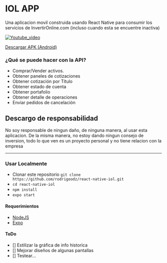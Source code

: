 # IOL APP

Una aplicacion movil construida usando React Native para consumir los servicios de InvertirOnline.com (incluso cuando esta se encuentre inactiva)

[![Youtube_video](https://img.youtube.com/vi/mVwU6_sfsSk/0.jpg)](https://www.youtube.com/watch?v=mVwU6_sfsSk)

[Descargar APK (Android)](https://drive.google.com/file/d/1PsPp7_u1iAR0YFbHmhYKR1x19vACmX5m/view?usp=sharing)

### ¿Qué se puede hacer con la API?

- Comprar/Vender activos.
- Obtener paneles de cotizaciones
- Obtener cotización por Título
- Obtener estado de cuenta
- Obtener portafolio
- Obtener detalle de operaciones
- Enviar pedidos de cancelación

## Descargo de responsabilidad

No soy responsable de ningun daño, de ninguna manera, al usar esta
aplicacion. De la misma manera, no estoy dando ningun consejo de inversion, todo lo que ven es un proyecto personal y no tiene relacion con la empresa

<hr>

### Usar Localmente

- Clonar este repositorio `git clone https://github.com/rodrigoodz/react-native-iol.git`
- `cd react-native-iol`
- `npm install`
- `expo start`

#### Requerimientos

- [NodeJS](https://nodejs.org/es/)
- [Expo](https://expo.io/)

#### ToDo

- [] Estilizar la gráfica de info historica
- [] Mejorar diseños de algunas pantallas
- [] Testear...
